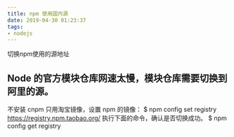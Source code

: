 ```yaml
---
title: npm 使用国内源 
date: 2019-04-30 01:23:37
tags: 
- nodejs
---
```


切换npm使用的源地址

## Node 的官方模块仓库网速太慢，模块仓库需要切换到阿里的源。
不安装 cnpm 只用淘宝镜像，设置 npm 的镜像：
$ npm config set registry https://registry.npm.taobao.org/
执行下面的命令，确认是否切换成功。
$ npm config get registry
